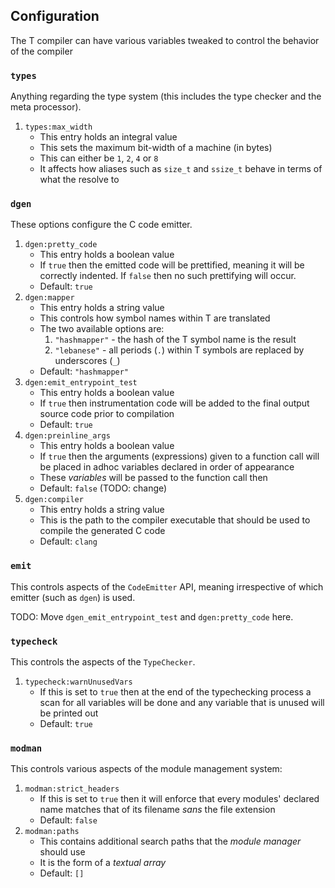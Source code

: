 ## Configuration

The T compiler can have various variables tweaked to control the behavior of the compiler

### `types`

Anything regarding the type system (this includes the type checker and the meta processor).

1. `types:max_width`
    * This entry holds an integral value
    * This sets the maximum bit-width of a machine (in bytes)
    * This can either be `1`, `2`, `4` or `8`
    * It affects how aliases such as `size_t` and `ssize_t` behave in terms of what the resolve to

### `dgen`

These options configure the C code emitter.

1. `dgen:pretty_code`
    * This entry holds a boolean value
    * If `true` then the emitted code will be prettified, meaning it will be correctly indented. If `false` then no such prettifying will occur.
    * Default: `true`
2. `dgen:mapper`
    * This entry holds a string value
    * This controls how symbol names within T are translated
    * The two available options are:
        1. `"hashmapper"` - the hash of the T symbol name is the result
        2. `"lebanese"` - all periods (`.`) within T symbols are replaced by underscores (`_`)
    * Default: `"hashmapper"`
3. `dgen:emit_entrypoint_test`
    * This entry holds a boolean value
    * If `true` then instrumentation code will be added to the final output source code prior to compilation
    * Default: `true`
4. `dgen:preinline_args`
    * This entry holds a boolean value
    * If `true` then the arguments (expressions) given to a function call will be placed in adhoc variables declared in order of appearance
    * These _variables_ will be passed to the function call then
    * Default: `false` (TODO: change)
5. `dgen:compiler`
    * This entry holds a string value
    * This is the path to the compiler executable that should be used to compile the generated C code
    * Default: `clang`

### `emit`

This controls aspects of the `CodeEmitter` API, meaning irrespective of which emitter (such as `dgen`) is used.

TODO: Move `dgen_emit_entrypoint_test` and `dgen:pretty_code` here.
    
### `typecheck`

This controls the aspects of the `TypeChecker`.

1. `typecheck:warnUnusedVars`
    * If this is set to `true` then at the end of the typechecking process a scan for all variables will be done and any variable that is unused will be printed out
    * Default: `true`

### `modman`

This controls various aspects of the module management system:

1. `modman:strict_headers`
    * If this is set to `true` then it will enforce that every modules' declared name matches that of its filename _sans_ the file extension
    * Default: `false`
2. `modman:paths`
    * This contains additional search paths that the _module manager_ should use
    * It is the form of a _textual array_
    * Default: `[]`